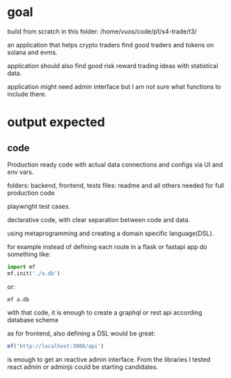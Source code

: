 # goal

build from scratch in this folder: /home/vuos/code/p1/s4-trade/t3/

an application that helps crypto traders find good traders and tokens on solana and evms.

application should also find good risk reward trading ideas with statistical data.

application might need admin interface but I am not sure what functions to include there.

# output expected

## code

Production ready code with actual data connections and configs via UI and env vars.

folders: backend, frontend, tests
files: readme and all others needed for full production code

playwright test cases.

declarative code, with clear separation between code and data.

using metaprogramming and creating a domain specific language(DSL).

for example instead of defining each route in a flask or fastapi app do something like:

```python
import mf
mf.init('./a.db')
```

or:

```shell
mf a.db
```

with that code, it is enough to create a graphql or rest api according database schema

as for frontend, also defining a DSL would be great:

```js
mf('http://localhost:3000/api')
```

is enough to get an reactive admin interface. From the libraries I tested react admin or adminjs could be starting candidates.
